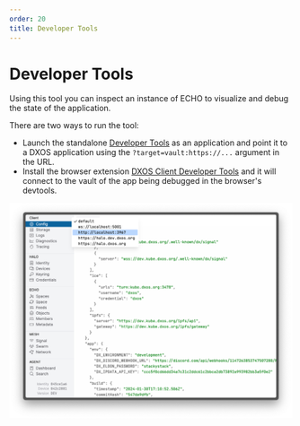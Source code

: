 ```yaml
---
order: 20
title: Developer Tools
---
```


# Developer Tools

Using this tool you can inspect an instance of ECHO to visualize and debug the state of the application.

There are two ways to run the tool:

- Launch the standalone [Developer Tools](https://devtools.dxos.org) as an application and point it to a DXOS application using the `?target=vault:https://...` argument in the URL.
- Install the browser extension [DXOS Client Developer Tools](https://chrome.google.com/webstore/detail/dxos-client-developer-too/ioofnlghmmdbmkadofabikgcgjacnnaf) and it will connect to the vault of the app being debugged in the browser's devtools.

![Developer Tools](../assets/images/inspector.png)
